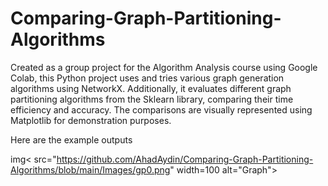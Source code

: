 # Comparing-Graph-Partitioning-Algorithms
Created as a group project for the Algorithm Analysis course using Google Colab, this Python project uses and tries various graph generation algorithms using NetworkX. Additionally, it evaluates different graph partitioning algorithms from the Sklearn library, comparing their time efficiency and accuracy. The comparisons are visually represented using Matplotlib for demonstration purposes.

Here are the example outputs 

img< src="https://github.com/AhadAydin/Comparing-Graph-Partitioning-Algorithms/blob/main/Images/gp0.png" width=100 alt="Graph">
